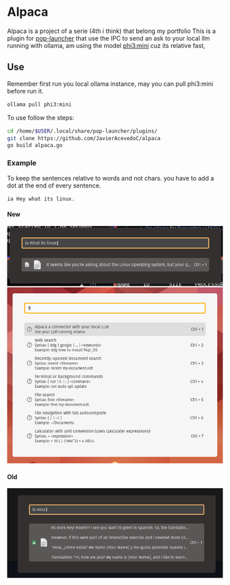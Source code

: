 # Alpaca

Alpaca is a project of a serie (4th i think)  that belong my portfolio
This is a plugin for [pop-launcher](https://github.com/pop-os/launcher) that use the IPC to send an ask to your local llm running with ollama, am using the model [phi3:mini](https://ollama.com/library/phi3) cuz its relative fast, 

## Use
Remember first run you local ollama instance, may you can pull phi3:mini before run it.

```sh
ollama pull phi3:mini
```

To use follow the steps:

```sh
cd /home/$USER/.local/share/pop-launcher/plugins/
git clone https://github.com/JavierAcevedoC/alpaca 
go build alpaca.go
```

### Example
To keep the sentences relative to words and not chars. you have to add a dot at the end of every sentence.

```sh 
ia Hey what its linux.
```
#### New
![usage](pics/example2.png)
![usage](pics/example3.png)

#### Old
![usage](pics/example.png)
